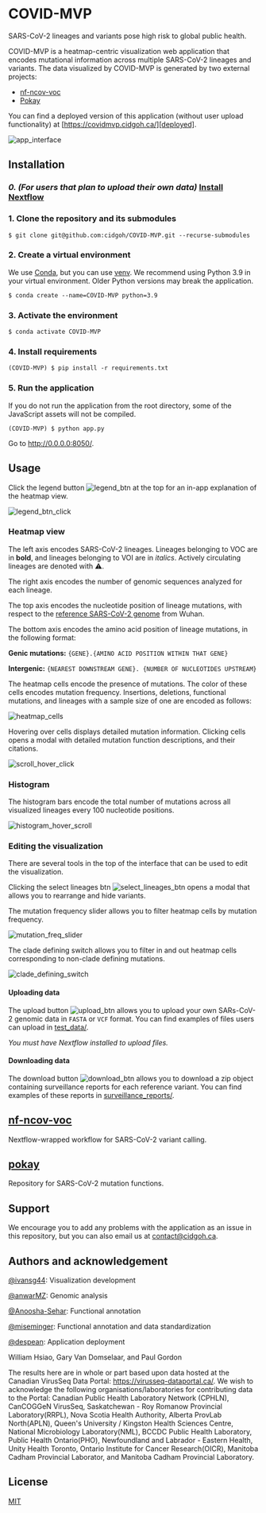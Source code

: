 # COVID-MVP

SARS-CoV-2 lineages and variants pose high risk to global public health.

COVID-MVP is a heatmap-centric visualization web application that encodes
mutational information across multiple SARS-CoV-2 lineages and variants. The
data visualized by COVID-MVP is generated by two external projects:

* [nf-ncov-voc][nf-ncov-voc]
* [Pokay][pokay]

You can find a deployed version of this application (without user upload
functionality) at [https://covidmvp.cidgoh.ca/][deployed].

[deployed]: https://covidmvp.cidgoh.ca/

![app_interface]

[app_interface]: screenshots/app_interface.png

## Installation

### _0. (For users that plan to upload their own data)_ [Install Nextflow][nf]

[nf]: https://www.nextflow.io/docs/latest/getstarted.html

### 1. Clone the repository and its submodules

`$ git clone git@github.com:cidgoh/COVID-MVP.git --recurse-submodules`

### 2. Create a virtual environment

We use [Conda][conda], but you can use [venv][venv]. We
recommend using Python 3.9 in your virtual environment. Older Python versions
may break the application.

[conda]: https://docs.conda.io/en/latest/
[venv]: https://docs.python.org/3/library/venv.html

`$ conda create --name=COVID-MVP python=3.9`

### 3. Activate the environment

`$ conda activate COVID-MVP`

### 4. Install requirements

`(COVID-MVP) $ pip install -r requirements.txt`

### 5. Run the application

If you do not run the application from the root directory,
some of the JavaScript assets will not be compiled.

`(COVID-MVP) $ python app.py`

Go to http://0.0.0.0:8050/.

## Usage

Click the legend button ![legend_btn] at the top for an in-app explanation of
the heatmap view.

[legend_btn]: screenshots/legend_btn.png

![legend_btn_click]

[legend_btn_click]: screenshots/legend_btn_click.gif

### Heatmap view

The left axis encodes SARS-CoV-2 lineages. Lineages belonging to VOC are in
**bold**, and lineages belonging to VOI are in _italics_. Actively circulating
lineages are denoted with ⚠️.

The right axis encodes the number of genomic sequences analyzed for each
lineage.

The top axis encodes the nucleotide position of lineage mutations, with respect
to the [reference SARS-CoV-2 genome][wuhan] from Wuhan.

[wuhan]: https://www.ncbi.nlm.nih.gov/nuccore/NC_045512.2

The bottom axis encodes the amino acid position of lineage mutations, in the
following format:

**Genic mutations:** `{GENE}.{AMINO ACID POSITION WITHIN THAT GENE}`

**Intergenic:** `{NEAREST DOWNSTREAM GENE}. {NUMBER OF NUCLEOTIDES UPSTREAM}`

The heatmap cells encode the presence of mutations. The color of these cells
encodes mutation frequency. Insertions,  deletions, functional mutations, and
lineages with a sample size of one are encoded as follows:

![heatmap_cells]

[heatmap_cells]: screenshots/heatmap_cells.png

Hovering over cells displays detailed mutation information. Clicking cells opens
a modal with detailed mutation function descriptions, and their citations.

![scroll_hover_click]

[scroll_hover_click]: screenshots/heatmap_scroll_hover_click.gif

### Histogram

The histogram bars encode the total number of mutations across all visualized
lineages every 100 nucleotide positions.

![histogram_hover_scroll]

[histogram_hover_scroll]: screenshots/histogram_hover_scroll.gif

### Editing the visualization

There are several tools in the top of the interface that can be used to edit the
visualization.

Clicking the select lineages btn ![select_lineages_btn] opens a modal that
allows you to rearrange and hide variants.

[select_lineages_btn]: screenshots/select_lineages_btn.png

The mutation frequency slider allows you to filter heatmap cells by mutation
frequency.

![mutation_freq_slider]

[mutation_freq_slider]: screenshots/mutation_freq_slider.gif

The clade defining switch allows you to filter in and out heatmap cells
corresponding to non-clade defining mutations.

![clade_defining_switch]

[clade_defining_switch]: screenshots/clade_defining_switch.gif

#### Uploading data

The upload button ![upload_btn] allows you to upload your own SARs-CoV-2 genomic
data in `FASTA` or `VCF` format.  You can find examples of files users can
upload in [test_data/][3].

[upload_btn]: screenshots/upload_btn.png
[3]: test_data/

_You must have Nextflow installed to upload files._

#### Downloading data

The download button ![download_btn] allows you to download a zip object
containing surveillance reports for each reference variant. You can find
examples of these reports in [surveillance_reports/][4].

[download_btn]: screenshots/download_btn.png
[4]: surveillance_reports/

## [nf-ncov-voc][nf-ncov-voc]

Nextflow-wrapped workflow for SARS-CoV-2 variant calling.

## [pokay][pokay]

Repository for SARS-CoV-2 mutation functions.

[nf-ncov-voc]: https://github.com/cidgoh/nf-ncov-voc/
[pokay]: https://github.com/nodrogluap/pokay/

## Support

We encourage you to add any problems with the application as an issue in this
repository, but you can also email us at contact@cidgoh.ca.

## Authors and acknowledgement

[@ivansg44][ivan]: Visualization development

[@anwarMZ][zohaib]: Genomic analysis

[@Anoosha-Sehar][anoosha]: Functional annotation

[@miseminger][madeline]: Functional annotation and data standardization

[@despean][kenyi]: Application deployment

[ivan]: https://github.com/ivansg44
[anoosha]: https://github.com/Anoosha-Sehar
[zohaib]: https://github.com/anwarMZ
[madeline]: https://github.com/miseminger
[kenyi]: https://github.com/despean

William Hsiao, Gary Van Domselaar, and Paul Gordon

The results here are in whole or part based upon data hosted at the Canadian
VirusSeq Data Portal: https://virusseq-dataportal.ca/. We wish to acknowledge
the following organisations/laboratories for contributing data to the Portal:
Canadian Public Health Laboratory Network (CPHLN), CanCOGGeN VirusSeq,
Saskatchewan - Roy Romanow Provincial Laboratory(RRPL), Nova Scotia Health
Authority, Alberta ProvLab North(APLN), Queen's University / Kingston Health
Sciences Centre, National Microbiology Laboratory(NML), BCCDC Public Health
Laboratory, Public Health Ontario(PHO), Newfoundland and Labrador - Eastern
Health, Unity Health Toronto, Ontario Institute for Cancer Research(OICR),
Manitoba Cadham Provincial Laborator, and Manitoba Cadham Provincial Laboratory.

## License

[MIT][5]

[5]: LICENSE
